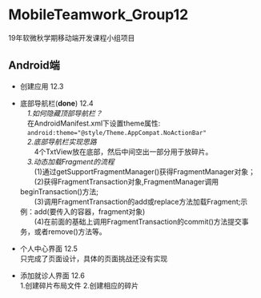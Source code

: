 # MobileTeamwork_Group12
19年软微秋学期移动端开发课程小组项目
## Android端
- 创建应用 12.3
- 底部导航栏(**done**) 12.4    
&emsp;*1.如何隐藏顶部导航栏？*   
&emsp;在AndroidManifest.xml下设置theme属性:   
&emsp;<code>android:theme="@style/Theme.AppCompat.NoActionBar"</code>   
&emsp;*2.底部导航栏实现思路*   
&emsp;&emsp;4个TxtView放在底部，然后中间空出一部分用于放碎片。   
&emsp;*3.动态加载Fragment的流程*   
&emsp;&emsp;(1)通过getSupportFragmentManager()获得FragmentManager对象；  
&emsp;&emsp;(2)获得FragmentTransaction对象,FragmentManager调用beginTransaction()方法;   
&emsp;&emsp;(3)调用FragmentTransaction的add或replace方法加载Fragment;示例：add(要传入的容器，fragment对象)     
&emsp;&emsp;(4)在前面的基础上调用FragmentTransaction的commit()方法提交事务，或者remove()方法等。   

- 个人中心界面  12.5   
  只完成了页面设计，具体的页面挑战还没有实现
- 添加就诊人界面 12.6   
  1.创建碎片布局文件
  2.创建相应的碎片


